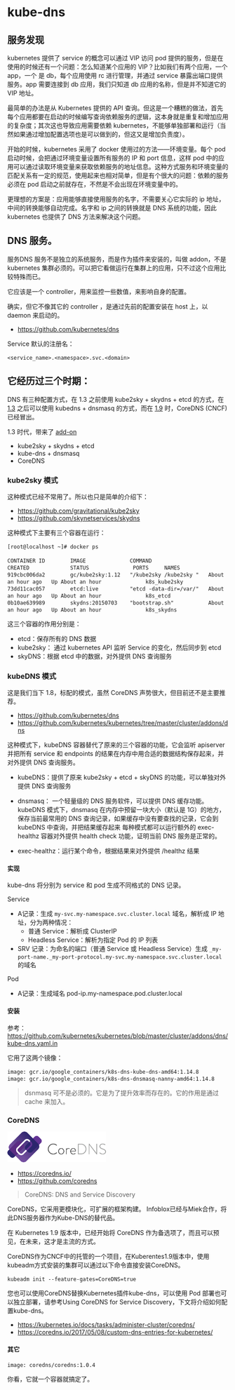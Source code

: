# kube-dns



## 服务发现

kubernetes 提供了 service 的概念可以通过 VIP 访问 pod 提供的服务，但是在使用的时候还有一个问题：怎么知道某个应用的 VIP？比如我们有两个应用，一个 app，一个 是 db，每个应用使用 rc 进行管理，并通过 service 暴露出端口提供服务。app 需要连接到 db 应用，我们只知道 db 应用的名称，但是并不知道它的 VIP 地址。

最简单的办法是从 Kubernetes 提供的 API 查询。但这是一个糟糕的做法，首先每个应用都要在启动的时候编写查询依赖服务的逻辑，这本身就是重复和增加应用的复杂度；其次这也导致应用需要依赖 kubernetes，不能够单独部署和运行（当然如果通过增加配置选项也是可以做到的，但这又是增加负责度）。

开始的时候，kubernetes 采用了 docker 使用过的方法——环境变量。每个 pod 启动时候，会把通过环境变量设置所有服务的 IP 和 port 信息，这样 pod 中的应用可以通过读取环境变量来获取依赖服务的地址信息。这种方式服务和环境变量的匹配关系有一定的规范，使用起来也相对简单，但是有个很大的问题：依赖的服务必须在 pod 启动之前就存在，不然是不会出现在环境变量中的。

更理想的方案是：应用能够直接使用服务的名字，不需要关心它实际的 ip 地址，中间的转换能够自动完成。名字和 ip 之间的转换就是 DNS 系统的功能，因此 kubernetes 也提供了 DNS 方法来解决这个问题。



## DNS 服务。

服务DNS 服务不是独立的系统服务，而是作为插件来安装的，叫做 addon，不是 kubernetes 集群必须的。可以把它看做运行在集群上的应用，只不过这个应用比较特殊而已。



它应该是一个 controller，用来监控一些数值，来影响自身的配置。

确实，但它不像其它的 controller ，是通过先前的配置安装在 host 上，以 daemon 来启动的。


- https://github.com/kubernetes/dns

Service 默认的注册名：

```
<service_name>.<namespace>.svc.<domain>  
```


## 它经历过三个时期：


DNS 有三种配置方式，在 1.3 之前使用 kube2sky + skydns + etcd  的方式，在 [1.3](https://github.com/kubernetes/kubernetes/blob/master/CHANGELOG-1.3.md) 之后可以使用 kubedns + dnsmasq 的方式，而在 [1.9](https://github.com/kubernetes/kubernetes/blob/master/CHANGELOG-1.9.md#coredns) 时，CoreDNS (CNCF) 已经冒出。


1.3 时代，带来了 [add-on](https://github.com/kubernetes/kubernetes/pull/25986)


* kube2sky + skydns + etcd
* kube-dns + dnsmasq
* CoreDNS


### kube2sky 模式

这种模式已经不常用了。所以也只是简单的介绍下：

* https://github.com/gravitational/kube2sky
* https://github.com/skynetservices/skydns

这种模式下主要有三个容器在运行：

```
[root@localhost ~]# docker ps

CONTAINER ID        IMAGE              COMMAND                  CREATED             STATUS              PORTS     NAMES
919cbc006da2        gc/kube2sky:1.12   "/kube2sky /kube2sky "   About an hour ago   Up About an hour              k8s_kube2sky
73dd11cac057        etcd:live          "etcd -data-dir=/var/"   About an hour ago   Up About an hour              k8s_etcd
0b10ae639989        skydns:20150703    "bootstrap.sh"           About an hour ago   Up About an hour              k8s_skydns
```


这三个容器的作用分别是：

  
* etcd：保存所有的 DNS 数据
* kube2sky： 通过 kubernetes API 监听 Service 的变化，然后同步到 etcd
* skyDNS：根据 etcd 中的数据，对外提供 DNS 查询服务


### kubeDNS 模式


这是我们当下 1.8，标配的模式，虽然 CoreDNS 声势很大，但目前还不是主要推荐。

* https://github.com/kubernetes/dns
* https://github.com/kubernetes/kubernetes/tree/master/cluster/addons/dns

这种模式下，kubeDNS 容器替代了原来的三个容器的功能，它会监听 apiserver 并把所有 service 和 endpoints 的结果在内存中用合适的数据结构保存起来，并对外提供 DNS 查询服务。



  
* kubeDNS：提供了原来 kube2sky + etcd + skyDNS 的功能，可以单独对外提供 DNS 查询服务
  
* dnsmasq： 一个轻量级的 DNS 服务软件，可以提供 DNS 缓存功能。kubeDNS 模式下，dnsmasq 在内存中预留一块大小（默认是 1G）的地方，保存当前最常用的 DNS 查询记录，如果缓存中没有要查找的记录，它会到 kubeDNS 中查询，并把结果缓存起来
每种模式都可以运行额外的 exec-healthz 容器对外提供 health check 功能，证明当前 DNS 服务是正常的。
  
* exec-healthz：运行某个命令，根据结果来对外提供 /healthz 结果


#### 实现

kube-dns 将分别为 service 和 pod 生成不同格式的 DNS 记录。

Service

* A记录：生成 `my-svc.my-namespace.svc.cluster.local` 域名，解析成 IP 地址，分为两种情况：
    * 普通 Service：解析成 ClusterIP
    * Headless Service：解析为指定 Pod 的 IP 列表
* SRV 记录：为命名的端口（普通 Service 或 Headless Service）生成 `_my-port-name._my-port-protocol.my-svc.my-namespace.svc.cluster.local` 的域名

Pod

* A记录：生成域名 pod-ip.my-namespace.pod.cluster.local



#### 安装

参考： https://github.com/kubernetes/kubernetes/blob/master/cluster/addons/dns/kube-dns.yaml.in

它用了这两个镜像：

```
image: gcr.io/google_containers/k8s-dns-kube-dns-amd64:1.14.8
image: gcr.io/google_containers/k8s-dns-dnsmasq-nanny-amd64:1.14.8
```

> dsnmasq 可不是必须的。它是为了提升效率而存在的。它的作用是通过 cache 来加入。


### CoreDNS

![](assets/coredns.png)

* https://coredns.io/
* https://github.com/coredns


> CoreDNS: DNS and Service Discovery

CoreDNS，它采用更模块化，可扩展的框架构建。 Infoblox已经与Miek合作，将此DNS服务器作为Kube-DNS的替代品。


在 Kubernetes 1.9 版本中，已经开始将 CoreDNS 作为备选项了，而且可以预见，在未来，这才是主流的方式。

CoreDNS作为CNCF中的托管的一个项目，在Kuberentes1.9版本中，使用kubeadm方式安装的集群可以通过以下命令直接安装CoreDNS。

```
kubeadm init --feature-gates=CoreDNS=true
```


您也可以使用CoreDNS替换Kubernetes插件kube-dns，可以使用 Pod 部署也可以独立部署，请参考Using CoreDNS for Service Discovery，下文将介绍如何配置kube-dns。


- https://kubernetes.io/docs/tasks/administer-cluster/coredns/
- https://coredns.io/2017/05/08/custom-dns-entries-for-kubernetes/



#### 其它

```
image: coredns/coredns:1.0.4
```


你看，它就一个容器就搞定了。



